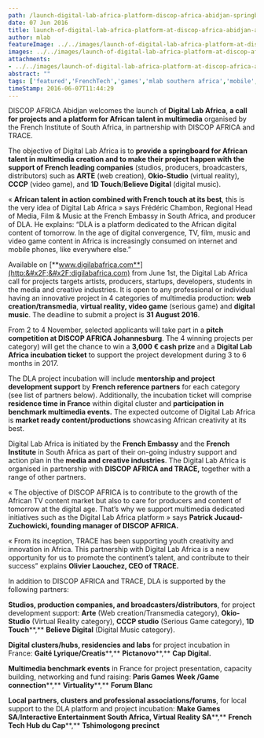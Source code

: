 ```yaml
---
path: /launch-digital-lab-africa-platform-discop-africa-abidjan-springboard-african-talent-multimedia
date: 07 Jun 2016
title: launch-of-digital-lab-africa-platform-at-discop-africa-abidjan-a-springboard-for-african-talent-in-multimedia
author: mlab
featureImage: ../../images/launch-of-digital-lab-africa-platform-at-discop-africa-abidjan-a-springboard-for-african-talent-in-multimedia.png
images: ../../images/launch-of-digital-lab-africa-platform-at-discop-africa-abidjan-a-springboard-for-african-talent-in-multimedia.png
attachments: 
- ../../images/launch-of-digital-lab-africa-platform-at-discop-africa-abidjan-a-springboard-for-african-talent-in-multimedia.png
abstract: ""
tags: ['featured','FrenchTech','games','mlab southern africa','mobile','Multimedia','Tech']
timeStamp: 2016-06-07T11:44:29
---
```


DISCOP AFRICA Abidjan welcomes the launch of **Digital Lab Africa**, **a call for projects and a platform for African talent in multimedia** organised by the French Institute of South Africa, in partnership with DISCOP AFRICA and TRACE.

The objective of Digital Lab Africa is to **provide a springboard for African talent in multimedia creation and to make their project happen with the support of French leading companies** (studios, producers, broadcasters, distributors) such as **ARTE** (web creation), **Okio-Studio** (virtual reality), **CCCP** (video game), and **1D Touch**&#x2F;**Believe Digital** (digital music).

« **African talent in action combined with French touch at its best**, this is the very idea of Digital Lab Africa » says Frédéric Chambon, Regional Head of Media, Film &amp; Music at the French Embassy in South Africa, and producer of DLA. He explains: “DLA is a platform dedicated to the African digital content of tomorrow. In the age of digital convergence, TV, film, music and video game content in Africa is increasingly consumed on internet and mobile phones, like everywhere else.”

Available on [**www.digilabafrica.com**](http:&#x2F;&#x2F;digilabafrica.com) from June 1st, the Digital Lab Africa call for projects targets artists, producers, startups, developers, students in the media and creative industries. It is open to any professional or individual having an innovative project in 4 categories of multimedia production: **web creation&#x2F;transmedia**, **virtual reality, video game** (serious game) and **digital music**. The deadline to submit a project is **31 August 2016**.

From 2 to 4 November, selected applicants will take part in a **pitch competition at DISCOP AFRICA Johannesburg**. The 4 winning projects per category) will get the chance to win a **3,000 € cash prize** and a **Digital Lab Africa incubation ticket** to support the project development during 3 to 6 months in 2017.

The DLA project incubation will include **mentorship and project development support** by **French reference partners** for each category (see list of partners below). Additionally, the incubation ticket will comprise **residence time in France** within digital cluster and **participation in benchmark multimedia events.** The expected outcome of Digital Lab Africa is **market ready content&#x2F;productions** showcasing African creativity at its best.

Digital Lab Africa is initiated by the **French Embassy** and the **French Institute** in South Africa as part of their on-going industry support and action plan in the **media and creative industries**. The Digital Lab Africa is organised in partnership with **DISCOP AFRICA and TRACE,** together with a range of other partners.

« The objective of DISCOP AFRICA is to contribute to the growth of the African TV content market but also to care for producers and content of tomorrow at the digital age. That’s why we support multimedia dedicated initiatives such as the Digital Lab Africa platform » says **Patrick Jucaud-Zuchowicki, founding manager of DISCOP AFRICA.** 

« From its inception, TRACE has been supporting youth creativity and innovation in Africa. This partnership with Digital Lab Africa is a new opportunity for us to promote the continent’s talent, and contribute to their success” explains **Olivier Laouchez, CEO of TRACE.** 

In addition to DISCOP AFRICA and TRACE, DLA is supported by the following partners:

**Studios, production companies, and broadcasters&#x2F;distributors**, for project development support: **Arte** (Web creation&#x2F;Transmedia category), **Okio-Studio** (Virtual Reality category), **CCCP studio** (Serious Game category), **1D Touch****,** **Believe Digital** (Digital Music category).

**Digital clusters&#x2F;hubs, residencies and labs** for project incubation in France: **Gaité Lyrique&#x2F;Creatis****,** **Pictanovo****,** **Cap Digital.**

**Multimedia benchmark events** in France for project presentation, capacity building, networking and fund raising: **Paris Games Week &#x2F;Game connection****,** **Virtuality****,** **Forum Blanc**

**Local partners, clusters and professional associations&#x2F;forums**, for local support to the DLA platform and project incubation: **Make Games SA**&#x2F;**Interactive Entertainment South Africa, Virtual Reality SA****,** **French Tech Hub du Cap****,** **Tshimologong precinct**



